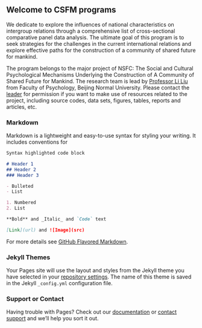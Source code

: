 ## Welcome to CSFM programs

We dedicate to explore the influences of national characteristics on intergroup relations through a comprehensive list of cross-sectional comparative panel data analysis. The ultimate goal of this program is to seek strategies for the challenges in the current international relations and explore effective paths for the construction of a community of shared future for mankind.

The program belongs to the major project of NSFC: The Social and Cultural Psychological Mechanisms Underlying the Construction of A Community of Shared Future for Mankind. The research team is lead by [Professor Li Liu](http://psych.bnu.edu.cn/tabid/51/ArticleID/63/frtid/50/Default.aspx) from Faculty of Psychology, Beijing Normal University. Please contact the [leader](mailto:l.liu@bnu.edu.cn) for permission if you want to make use of resources related to the project, including source codes, data sets, figures, tables, reports and articles, etc.

### Markdown

Markdown is a lightweight and easy-to-use syntax for styling your writing. It includes conventions for

```markdown
Syntax highlighted code block

# Header 1
## Header 2
### Header 3

- Bulleted
- List

1. Numbered
2. List

**Bold** and _Italic_ and `Code` text

[Link](url) and ![Image](src)
```

For more details see [GitHub Flavored Markdown](https://guides.github.com/features/mastering-markdown/).

### Jekyll Themes

Your Pages site will use the layout and styles from the Jekyll theme you have selected in your [repository settings](https://github.com/jellyfishfree/CSFM/settings). The name of this theme is saved in the Jekyll `_config.yml` configuration file.

### Support or Contact

Having trouble with Pages? Check out our [documentation](https://help.github.com/categories/github-pages-basics/) or [contact support](https://github.com/contact) and we’ll help you sort it out.
